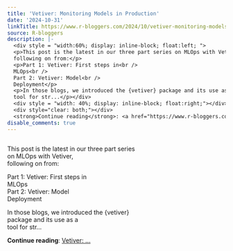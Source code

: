 ```yaml
---
title: 'Vetiver: Monitoring Models in Production'
date: '2024-10-31'
linkTitle: https://www.r-bloggers.com/2024/10/vetiver-monitoring-models-in-production/
source: R-bloggers
description: |-
  <div style = "width:60%; display: inline-block; float:left; ">
  <p>This post is the latest in our three part series on MLOps with Vetiver,<br />
  following on from:</p>
  <p>Part 1: Vetiver: First steps in<br />
  MLOps<br />
  Part 2: Vetiver: Model<br />
  Deployment</p>
  <p>In those blogs, we introduced the {vetiver} package and its use as a<br />
  tool for str...</p></div>
  <div style = "width: 40%; display: inline-block; float:right;"></div>
  <div style="clear: both;"></div>
  <strong>Continue reading</strong>: <a href="https://www.r-bloggers.com/2024/10/vetiver-monitoring-models-in-production/">Vetiver: ...
disable_comments: true
---
```

<div style = "width:60%; display: inline-block; float:left; ">
<p>This post is the latest in our three part series on MLOps with Vetiver,<br />
following on from:</p>
<p>Part 1: Vetiver: First steps in<br />
MLOps<br />
Part 2: Vetiver: Model<br />
Deployment</p>
<p>In those blogs, we introduced the {vetiver} package and its use as a<br />
tool for str...</p></div>
<div style = "width: 40%; display: inline-block; float:right;"></div>
<div style="clear: both;"></div>
<strong>Continue reading</strong>: <a href="https://www.r-bloggers.com/2024/10/vetiver-monitoring-models-in-production/">Vetiver: ...